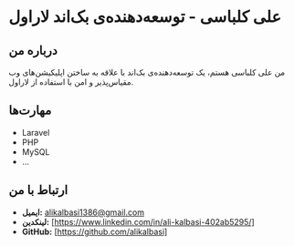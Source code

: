 # علی کلباسی - توسعه‌دهنده‌ی بک‌اند لاراول

## درباره من
من علی کلباسی هستم، یک توسعه‌دهنده‌ی بک‌اند با علاقه به ساختن اپلیکیشن‌های وب مقیاس‌پذیر و امن با استفاده از لاراول.

## مهارت‌ها
* Laravel
* PHP
* MySQL
* ...


## ارتباط با من
* **ایمیل:** alikalbasi1386@gmail.com
* **لینکدین:** [https://www.linkedin.com/in/ali-kalbasi-402ab5295/]
* **GitHub:** [https://github.com/alikalbasi]
